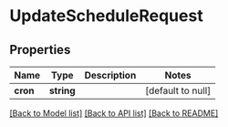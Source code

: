 # UpdateScheduleRequest

## Properties
Name | Type | Description | Notes
------------ | ------------- | ------------- | -------------
**cron** | **string** |  | [default to null]

[[Back to Model list]](../README.md#documentation-for-models) [[Back to API list]](../README.md#documentation-for-api-endpoints) [[Back to README]](../README.md)


